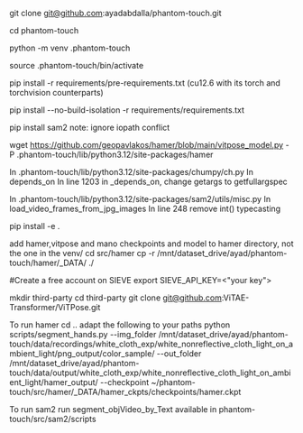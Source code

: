 git clone git@github.com:ayadabdalla/phantom-touch.git

cd phantom-touch

python -m venv .phantom-touch

source .phantom-touch/bin/activate

pip install -r requirements/pre-requirements.txt
(cu12.6 with its torch and torchvision counterparts)

pip install --no-build-isolation -r requirements/requirements.txt 

pip install sam2
note: ignore iopath conflict

wget https://github.com/geopavlakos/hamer/blob/main/vitpose_model.py -P .phantom-touch/lib/python3.12/site-packages/hamer



In .phantom-touch/lib/python3.12/site-packages/chumpy/ch.py In depends_on In line 1203 in _depends_on, change getargs to getfullargspec

In .phantom-touch/lib/python3.12/site-packages/sam2/utils/misc.py In load_video_frames_from_jpg_images In line 248 remove int() typecasting

pip install -e .

add hamer,vitpose and mano checkpoints and model to hamer directory, not the one in the venv/
cd src/hamer
cp -r /mnt/dataset_drive/ayad/phantom-touch/hamer/_DATA/ ./

#Create a free account on SIEVE
export SIEVE_API_KEY=<"your key">

mkdir third-party
cd third-party
git clone git@github.com:ViTAE-Transformer/ViTPose.git

To run hamer
cd ..
adapt the following to your paths
python scripts/segment_hands.py --img_folder /mnt/dataset_drive/ayad/phantom-touch/data/recordings/white_cloth_exp/white_nonreflective_cloth_light_on_ambient_light/png_output/color_sample/ --out_folder /mnt/dataset_drive/ayad/phantom-touch/data/output/white_cloth_exp/white_nonreflective_cloth_light_on_ambient_light/hamer_output/ --checkpoint ~/phantom-touch/src/hamer/_DATA/hamer_ckpts/checkpoints/hamer.ckpt 

To run sam2
run segment_objVideo_by_Text available in phantom-touch/src/sam2/scripts
